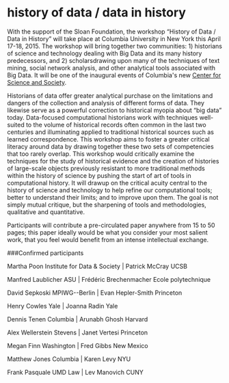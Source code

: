 history of data / data in history
=================================

With the support of the Sloan Foundation, the workshop  “History of Data / Data in History” will take place at Columbia University in New York this April 17-18, 2015. The workshop will bring together two communities: 1) historians of science and technology dealing with Big Data and its many history predecessors, and 2) scholarsdrawing upon many of the techniques of text mining, social network analysis, and other analytical tools associated with Big Data. It will be one of the inaugural events of Columbia's new [Center for Science and Society](http://scienceandsociety.columbia.edu/).

Historians of data offer greater analytical purchase on the limitations and dangers of the collection and analysis of different forms of data. They likewise serve as a powerful correction to historical myopia about “big data” today. Data-focused computational historians work with techniques well-suited to the volume of historical records often common in the last two centuries and illuminating applied to traditional historical sources such as learned correspondence. This workshop aims to foster a greater critical literacy around data by drawing together these two sets of competencies that too rarely overlap. This workshop would critically examine the techniques for the study of historical evidence and the creation of histories of large-scale objects previously resistant to more traditional methods within the history of science by pushing the start of art of tools in computational history.  It will drawup on the critical acuity central to the history of science and technology to help refine our computational tools; better to understand their limits; and to improve upon them. The goal is not simply mutual critique, but the sharpening of tools and methodologies, qualitative and quantitative.

Participants will contribute a pre-circulated paper anywhere from 15 to 50 pages; this paper ideally would be what you consider your most salient work, that you feel would benefit from an intense intellectual exchange.


###Confirmed participants

Martha Poon	Institute for Data & Society | Patrick McCray	UCSB

Manfred	Laublicher	ASU | Frédéric Brechenmacher	Ecole polytechnique

David	Sepkoski	MPIWG--Berlin | Evan Hepler-Smith	Princeton

Henry	Cowles	Yale | Joanna Radin	Yale

Dennis Tenen	Columbia | Arunabh Ghosh	Harvard

Alex Wellerstein	Stevens | Janet Vertesi   Princeton

Megan Finn   Washington | Fred Gibbs  New Mexico

Matthew Jones Columbia | Karen Levy   NYU

Frank Pasquale UMD Law | Lev Manovich CUNY
